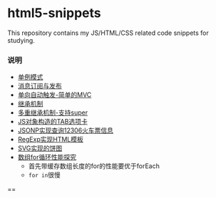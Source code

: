 html5-snippets
==============

This repository contains my JS/HTML/CSS related code snippets for studying.

### 说明

* [单例模式](js/singleton.js)
* [消息订阅与发布](js/subscribe-publisher.js)
* [单向自动触发-简单的MVC](js/trigger.js)
* [继承机制](js/inherit.js)
* [多重继承机制-支持super](js/mixin.js)
* [JS对象构造的TAB选项卡](html/tab-switcher.html)
* [JSONP实现查询12306火车票信息](html/JSONP.html)
* [RegExp实现HTML模板](js/template.js)
* [SVG实现的饼图](html/SVGChart.html)
* [数组for循环性能探究](js/for-benchmark.js)
    - 首先带缓存数组长度的for的性能要优于forEach
    - `for in`很慢

==